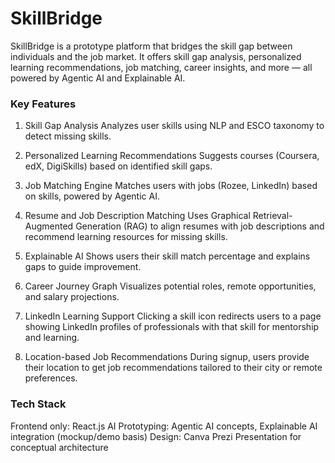 # SkillBridge
SkillBridge is a prototype platform that bridges the skill gap between individuals and the job market.
It offers skill gap analysis, personalized learning recommendations, job matching, career insights, and more — all powered by Agentic AI and Explainable AI.

### Key Features

1. Skill Gap Analysis
Analyzes user skills using NLP and ESCO taxonomy to detect missing skills.

2. Personalized Learning Recommendations
Suggests courses (Coursera, edX, DigiSkills) based on identified skill gaps.

3. Job Matching Engine
Matches users with jobs (Rozee, LinkedIn) based on skills, powered by Agentic AI.

4. Resume and Job Description Matching
Uses Graphical Retrieval-Augmented Generation (RAG) to align resumes with job descriptions and recommend learning resources for missing skills.

5. Explainable AI
Shows users their skill match percentage and explains gaps to guide improvement.

6. Career Journey Graph
Visualizes potential roles, remote opportunities, and salary projections.

7. LinkedIn Learning Support
Clicking a skill icon redirects users to a page showing LinkedIn profiles of professionals with that skill for mentorship and learning.

8. Location-based Job Recommendations
During signup, users provide their location to get job recommendations tailored to their city or remote preferences.

### Tech Stack
Frontend only: React.js
AI Prototyping: Agentic AI concepts, Explainable AI integration (mockup/demo basis)
Design: Canva Prezi Presentation for conceptual architecture
